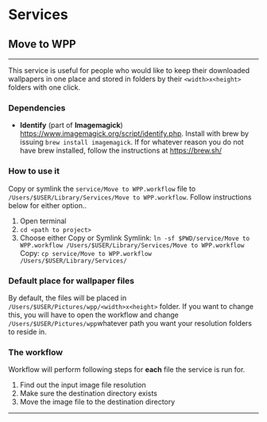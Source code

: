 Services
===

## Move to WPP
---
This service is useful for people who would like to keep their downloaded wallpapers in one place and stored in folders by their `<width>x<height>` folders with one click.

### Dependencies
* **Identify** (part of **Imagemagick**) https://www.imagemagick.org/script/identify.php. Install with brew by issuing `brew install imagemagick`. If for whatever reason you do not have brew installed, follow the instructions at https://brew.sh/

### How to use it
Copy or symlink the `service/Move to WPP.workflow` file to `/Users/$USER/Library/Services/Move to WPP.workflow`. Follow instructions below for either option..

1. Open terminal
2. `cd <path to project>`
3. Choose either Copy or Symlink
Symlink: `ln -sf $PWD/service/Move to WPP.workflow /Users/$USER/Library/Services/Move to WPP.workflow`
Copy: `cp service/Move to WPP.workflow /Users/$USER/Library/Services/`

### Default place for wallpaper files
By default, the files will be placed in `/Users/$USER/Pictures/wpp/<width>x<height>` folder. If you want to change this, you will have to open the workflow and change `/Users/$USER/Pictures/wpp`whatever path you want your resolution folders to reside in.

### The workflow
Workflow will perform following steps for **each** file the service is run for.
1. Find out the input image file resolution
1. Make sure the destination directory exists
1. Move the image file to the destination directory
---